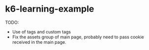# k6-learning-example

TODO:

- Use of tags and custom tags
- Fix the assets group of main page, probably need to pass cookie received in the main page.